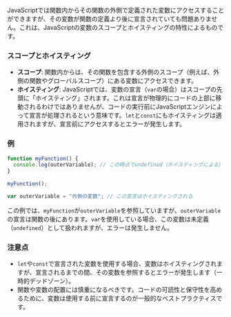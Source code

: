 JavaScriptでは関数内からその関数の外側で定義された変数にアクセスすることができますが、その変数が関数の定義より後に宣言されていても問題ありません。これは、JavaScriptの変数のスコープとホイスティングの特性によるものです。

### スコープとホイスティング

- **スコープ**: 関数内からは、その関数を包含する外側のスコープ（例えば、外側の関数やグローバルスコープ）にある変数にアクセスできます。
- **ホイスティング**: JavaScriptでは、変数の宣言（`var`の場合）はスコープの先頭に「ホイスティング」されます。これは宣言が物理的にコードの上部に移動されるわけではありませんが、コードの実行前にJavaScriptエンジンによって宣言が処理されるという意味です。`let`と`const`にもホイスティングは適用されますが、宣言前にアクセスするとエラーが発生します。

### 例

```jsx
function myFunction() {
  console.log(outerVariable); // この時点でundefined（ホイスティングによる）
}

myFunction();

var outerVariable = "外側の変数"; // この宣言はホイスティングされる

```

この例では、`myFunction`が`outerVariable`を参照していますが、`outerVariable`の宣言は関数の後にあります。`var`を使用している場合、この変数は未定義（`undefined`）として扱われますが、エラーは発生しません。

### 注意点

- `let`や`const`で宣言された変数を使用する場合、変数はホイスティングされますが、宣言されるまでの間、その変数を参照するとエラーが発生します（一時的デッドゾーン）。
- 関数や変数の配置には慎重になるべきです。コードの可読性と保守性を高めるために、変数は使用する前に宣言するのが一般的なベストプラクティスです。